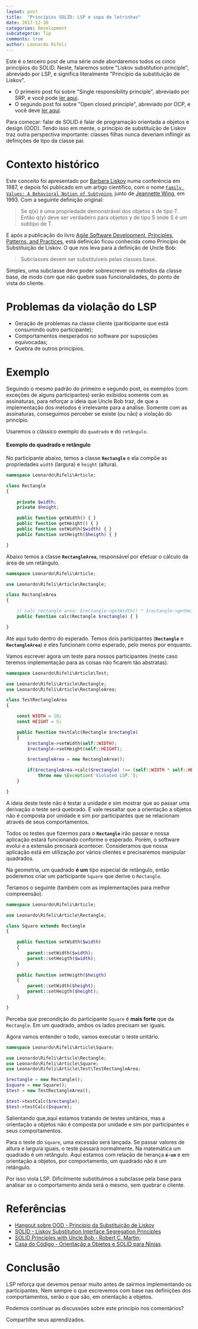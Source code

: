 ```yaml
---
layout: post
title:  "Princípios SOLID: LSP e sopa de letrinhas"
date: 2017-12-30
categories: Development
subcategorie: Tip
comments: true
author: Leonardo Rifeli
---
```

Este é o terceiro post de uma série onde abordaremos todos os cinco princípios do SOLID. Neste, falaremos sobre "Liskov substitution  principle", abreviado por LSP, e significa literalmente "Princípio da substituição de Liskov".

- O primeiro post foi sobre "Single responsibility principle", abreviado por SRP, e você pode [ler aqui](http://leonardo.rifeli.tech/development/2017/03/20/principios-solid-srp-e-sopa-de-letrinhas.html).
- O segundo post foi sobre "Open closed principle", abreviado por OCP, e você deve [ler aqui](http://leonardo.rifeli.tech/development/2017/12/05/principios-solid-ocp-e-sopa-de-letrinhas.html).

Para começar: falar de SOLID é falar de programação orientada a objetos e design (OOD). Tendo isso em mente, o princípio de substituição de Liskov traz outra perspectiva importante: classes filhas nunca deveriam inflingir as definições de tipo da classe pai.

# Contexto histórico

Este conceito foi apresentado por [Barbara Liskov](https://pt.wikipedia.org/wiki/Barbara_liskov) numa conferência em 1987, e depois foi publicado em um artigo científico, com o nome [`Family Values: A Behavioral Notion of Subtyping`](http://reports-archive.adm.cs.cmu.edu/anon/1999/CMU-CS-99-156.ps), junto de [Jeannette Wing](https://en.wikipedia.org/wiki/Jeannette_Wing), em 1993. Com a seguinte definição original:

> Se q(x) é uma propriedade demonstrável dos objetos x de tipo T. Então q(y) deve ser verdadeiro para objetos y de tipo  S onde S é um subtipo de T.

E após a publicação do livro [Agile Software Development, Principles, Patterns, and Practices](https://www.amazon.com/dp/0135974445/), está definição ficou conhecida como Princípio de Substituição de Liskov. O que nos leva para a definição de Uncle Bob:

> Subclasses devem ser substituíveis pelas classes base.

Simples, uma subclasse deve poder sobrescrever os métodos da classe base, de modo com que não quebre suas funcionalidades, do ponto de vista do cliente.

# Problemas da violação do LSP

- Geração de problemas na classe cliente (pariticipante que está consumindo outro participante);
- Comportamentos inesperados no software por suposições equivocadas;
- Quebra de outros princípios.

# Exemplo

Seguindo o mesmo padrão do primeiro e segundo post, os exemplos (com exceções de alguns participantes) serão exibidos somente com as assinaturas, para reforçar a ideia que Uncle Bob traz, de que a implementação dos métodos é irrelevante para a análise. Somente com as assinaturas, conseguimos perceber se existe (ou não) a violação do princípio.

Usaremos o clássico exemplo do `quadrado` e do `retângulo`.

#### Exemplo do quadrado e retângulo

No participante abaixo, temos a classe **`Rectangle`** e ela compõe as propriedades `width` (largura) e `height` (altura).

```php
namespace Leonardo\Rifeli\Article; 

class Rectangle
{

    private $width;
    private $height;

    public function getWidth() { }
    public function getHeight() { }
    public function setWidth($width) { }
    public function setHeigth($heigth) { }

}
```

Abaixo temos a classe **`RectangleArea`**, responsável por efetuar o cálculo da área de um retângulo.

```php
namespace Leonardo\Rifeli\Article; 

use Leonardo\Rifeli\Article\Rectangle;

class RectangleArea
{

    // calc rectangle area: $rectangle->getWidth() * $rectangle->getHeight().
    public function calc(Rectangle $rectangle) { }

}
```

Até aqui tudo dentro do esperado. Temos dois participantes (**`Rectangle`** e **`RectangleArea`**) e eles funcionam como esperado, pelo menos por enquanto.

Vamos escrever agora um teste para nossos participantes (neste caso teremos implementação para as coisas não ficarem tão abstratas).

```php
namespace Leonardo\Rifeli\Article\Test; 

use Leonardo\Rifeli\Article\Rectangle;
use Leonardo\Rifeli\Article\RectangleArea;

class TestRectangleArea
{

    const WIDTH = 10;
    const HEIGHT = 5;

    public function testCalc(Rectangle $rectangle) 
    {
        $rectangle->setWidth(self::WIDTH);
        $rectangle->setHeight(self::HEIGHT);

        $rectangleArea = new RectangleArea();

        if($rectangleArea->calc($rectangle) !== (self::WIDTH * self::HEIGHT))
            throw new \Exception('Violated LSP.');
    }

}
```

A ideia deste teste não é testar a unidade e sim mostrar que ao passar uma derivação o teste será quebrado. E vale ressaltar que a orientação a objetos não é composta por unidade e sim por participantes que se relacionam através de seus comportamentos.

Todos os testes que fizermos para o **`Rectangle`** irão passar e nossa aplicação estará funcionando conforme o esperado. Porém, o software evolui e a extensão precisará acontecer. Consideramos que nossa aplicação está em utilização por vários clientes e precisaremos manipular quadrados.

Na geometria, um quadrado **é um** tipo especial de retângulo, então poderemos criar um participante `Square` que derive o `Rectangle`.

Teríamos o seguinte (também com as implementações para melhor compreensão).

```php
namespace Leonardo\Rifeli\Article; 

use Leonardo\Rifeli\Article\Rectangle;

class Square extends Rectangle
{

    public function setWidth($width) 
    {
        parent::setWidth($width);
        parent::setHeigth($width);
    }
    
    public function setHeigth($heigth) 
    {
        parent::setWidth($height);
        parent::setHeigth($height);
    }

}
```

Perceba que precondição do participante `Square` é **mais forte** que da `Rectangle`. Em um quadrado, ambos os lados precisam ser iguais.

Agora vamos entender o todo, vamos executar o teste unitário.

```php
namespace Leonardo\Rifeli\Article\Square;

use Leonardo\Rifeli\Article\Rectangle;
use Leonardo\Rifeli\Article\Square;
use Leonardo\Rifeli\Article\Test\TestRectangleArea;

$rectangle = new Rectangle();
$square = new Square();
$test = new TestRectangleArea();

$test->testCalc($rectangle);
$test->testCalc($square);
```

Salientando que,aqui estamos tratando de testes unitários, mas a orientação a objetos não é composta por unidade e sim por participantes e seus comportamentos.

Para o teste do `Square`, uma excessão será lançada. Se passar valores de altura e largura iguais, o teste passará normalmente. Na matemática um quadrado é um retângulo. Aqui estamos com relação de herança **`é-um`** e em orientação a objetos, por comportamento, um quadrado não é um retângulo.

Por isso viola LSP. Dificilmente substituímos a subclasse pela base para analisar se o comportamento ainda será o mesmo, sem quebrar o cliente.

# Referências

- [Hangout sobre OOD - Princípio da Substituição de Liskov](https://www.youtube.com/watch?list=PLRX4OtWY_G7N518US48x-EZxXt6h0pr3V&time_continue=397&v=QJB1jp8bReY)
- [SOLID - Liskov Substitution Interface Segregation Principles](https://code.tutsplus.com/pt/tutorials/solid-part-3-liskov-substitution-interface-segregation-principles--net-36710)
- [SOLID Principles with Uncle Bob - Robert C. Martin](http://www.hanselminutes.com/145/solid-principles-with-uncle-bob-robert-c-martin);
- [Casa do Código - Orientação a Objetos e SOLID para Ninjas](https://www.casadocodigo.com.br/products/livro-oo-solid).

# Conclusão

LSP reforça que devemos pensar muito antes de sairmos implementando os participantes. Nem sempre o que escrevemos com base nas definições dos comportamentos, serão o que são, em orientação a objetos.

Podemos continuar as discussões sobre este princípio nos comentários?

Compartilhe seus aprendizados.